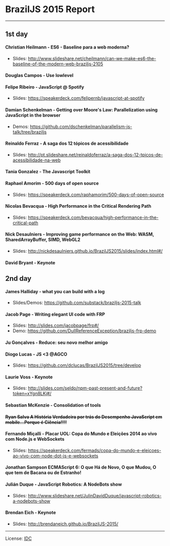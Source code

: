 # BrazilJS 2015 Report

---

## 1st day

#### Christian Heilmann - ES6 - Baseline para a web moderna?

* Slides: http://www.slideshare.net/cheilmann/can-we-make-es6-the-baseline-of-the-modern-web-braziljs-2105

#### Douglas Campos - Use lowlevel
#### Felipe Ribeiro - JavaScript @ Spotify
* Slides: https://speakerdeck.com/felipernb/javascript-at-spotify

#### Damian Schenkelman - Getting over Moore's Law: Parallelization using JavaScript in the browser

* Demos: https://github.com/dschenkelman/parallelism-js-talk/tree/braziljs

#### Reinaldo Ferraz - A saga dos 12 tópicos de acessibilidade
* Slides: http://pt.slideshare.net/reinaldoferraz/a-saga-dos-12-tpicos-de-acessibilidade-na-web

#### Tania Gonzalez - The Javascript Toolkit
#### Raphael Amorim - 500 days of open source
* Slides: https://speakerdeck.com/raphamorim/500-days-of-open-source

#### Nicolas Bevacqua - High Performance in the Critical Rendering Path

* Slides: https://speakerdeck.com/bevacqua/high-performance-in-the-critical-path

#### Nick Desaulniers - Improving game performance on the Web: WASM, SharedArrayBuffer, SIMD, WebGL2

* Slides: http://nickdesaulniers.github.io/BrazilJS2015/slides/index.html#/

#### David Bryant - Keynote

## 2nd day

#### James Halliday - what you can build with a log

* Slides/Demos: https://github.com/substack/braziljs-2015-talk

#### Jacob Page - Writing elegant UI code with FRP
* Slides: http://slides.com/jacobpage/frp#/
* Demo: https://github.com/DullReferenceException/braziljs-frp-demo

#### Ju Gonçalves - Reduce: seu novo melhor amigo
#### Diogo Lucas - JS <3 @AGCO

* Slides: https://github.com/dclucas/BrazilJS2015/tree/develop

#### Laurie Voss - Keynote

* Slides: http://slides.com/seldo/npm-past-present-and-future?token=xYgn8LKj#/

#### Sebastian McKenzie - Consolidation of tools
#### ~~Ryan Salva A História Verdadeira por trás do Desempenho JavaScript em mobile...Porque é Ciência!!!!~~
#### Fernando Miçalli - Placar UOL: Copa do Mundo e Eleições 2014 ao vivo com Node.js e WebSockets
* Slides: https://speakerdeck.com/fermads/copa-do-mundo-e-eleicoes-ao-vivo-com-node-dot-js-e-websockets

#### Jonathan Sampson ECMAScript 6: O que Há de Novo, O que Mudou, O que tem de Bacana ou de Estranho!
#### Julián Duque - JavaScript Robotics: A NodeBots show

* Slides: http://www.slideshare.net/JulinDavidDuque/javascript-robotics-a-nodebots-show

#### Brendan Eich - Keynote

* Slides: http://brendaneich.github.io/BrazilJS-2015/


---

License: [IDC](http://idk.lucas.ninja)
